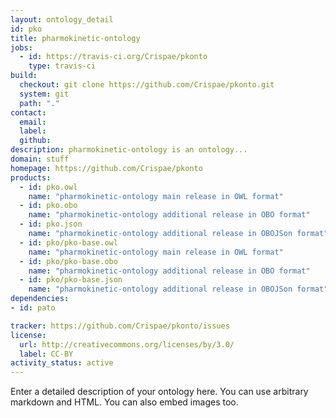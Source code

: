 ```yaml
---
layout: ontology_detail
id: pko
title: pharmokinetic-ontology
jobs:
  - id: https://travis-ci.org/Crispae/pkonto
    type: travis-ci
build:
  checkout: git clone https://github.com/Crispae/pkonto.git
  system: git
  path: "."
contact:
  email: 
  label: 
  github: 
description: pharmokinetic-ontology is an ontology...
domain: stuff
homepage: https://github.com/Crispae/pkonto
products:
  - id: pko.owl
    name: "pharmokinetic-ontology main release in OWL format"
  - id: pko.obo
    name: "pharmokinetic-ontology additional release in OBO format"
  - id: pko.json
    name: "pharmokinetic-ontology additional release in OBOJSon format"
  - id: pko/pko-base.owl
    name: "pharmokinetic-ontology main release in OWL format"
  - id: pko/pko-base.obo
    name: "pharmokinetic-ontology additional release in OBO format"
  - id: pko/pko-base.json
    name: "pharmokinetic-ontology additional release in OBOJSon format"
dependencies:
- id: pato

tracker: https://github.com/Crispae/pkonto/issues
license:
  url: http://creativecommons.org/licenses/by/3.0/
  label: CC-BY
activity_status: active
---
```


Enter a detailed description of your ontology here. You can use arbitrary markdown and HTML.
You can also embed images too.


